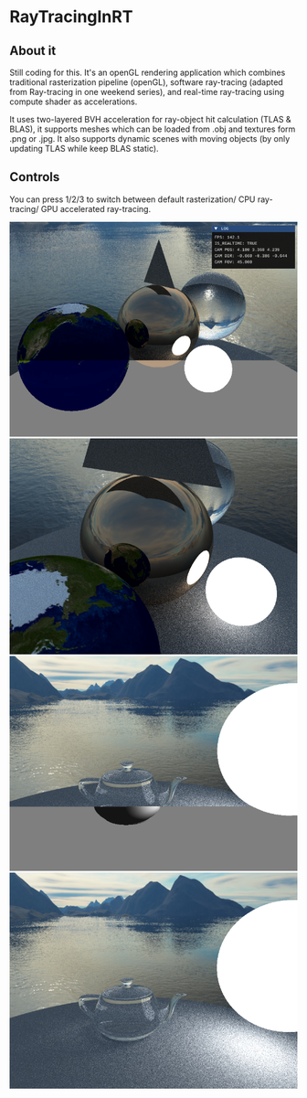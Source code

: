 # RayTracingInRT

## About it
Still coding for this. It's an openGL rendering application which combines traditional rasterization pipeline (openGL), software ray-tracing (adapted from Ray-tracing in one weekend series), and real-time ray-tracing using compute shader as accelerations.

It uses two-layered BVH acceleration for ray-object hit calculation (TLAS & BLAS), it supports meshes which can be loaded from \.obj and textures form \.png or \.jpg. It also supports dynamic scenes with moving objects (by only updating TLAS while keep BLAS static).

## Controls
You can press 1/2/3 to switch between default rasterization/ CPU ray-tracing/ GPU accelerated ray-tracing.

![](resource/examples/sample_1.png)
![](resource/examples/sample_2.png)
![](resource/examples/sample_3.png)
![](resource/examples/sample_4.png)


